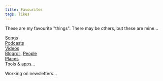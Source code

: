 ```yaml
---
title: Favourites
tags: likes
---
```


These are my favourite "things". There may be others, but these are mine...

[Songs](https://open.spotify.com/playlist/3kSJwnnQ9ebUYD2g8djOCE?si=60ce462291a54913)   
[Podcasts](https://app.raindrop.io/my/0/podcasts/)    
[Videos](https://youtube.com/playlist?list=FL-H0HZ2zjAj4YQp_UFIaqMw&si=T9nGQFrcUG68zPB_)   
[Blogroll](/blogroll/), [People](/blog/2024-12-18-people.md)   
[Places](https://maps.app.goo.gl/E5eHEQfgr4DJ9qyw8)   
[Tools & apps](2024-12-05-uses.md)...

Working on newsletters...
